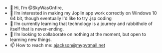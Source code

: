 - 👋 Hi, I’m @SkyWasOnfire,
- 👀 I’m interested in making my Joplin app work correctly on Windows 10 64 bit, though eventually I'd like to try .jsp coding
- 🌱 I’m currently learning that technology is a journey and rabbithole of itself that is never-ending.
- 💞️ I’m looking to collaborate on nothing at the moment, but open to learning new things.
- 📫 How to reach me: ajackson@mypvtmail.net

<!---
SkyWasOnfire/SkyWasOnfire is a ✨ special ✨ repository because its `README.md` (this file) appears on your GitHub profile.
You can click the Preview link to take a look at your changes.
--->
